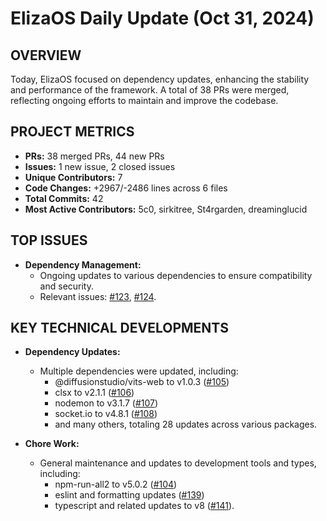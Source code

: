 # ElizaOS Daily Update (Oct 31, 2024)

## OVERVIEW 
Today, ElizaOS focused on dependency updates, enhancing the stability and performance of the framework. A total of 38 PRs were merged, reflecting ongoing efforts to maintain and improve the codebase.

## PROJECT METRICS
- **PRs:** 38 merged PRs, 44 new PRs
- **Issues:** 1 new issue, 2 closed issues
- **Unique Contributors:** 7
- **Code Changes:** +2967/-2486 lines across 6 files
- **Total Commits:** 42
- **Most Active Contributors:** 5c0, sirkitree, St4rgarden, dreaminglucid

## TOP ISSUES
- **Dependency Management:**
  - Ongoing updates to various dependencies to ensure compatibility and security.
  - Relevant issues: [#123](https://github.com/elizaos/eliza/issues/123), [#124](https://github.com/elizaos/eliza/issues/124).

## KEY TECHNICAL DEVELOPMENTS
- **Dependency Updates:**
  - Multiple dependencies were updated, including:
    - @diffusionstudio/vits-web to v1.0.3 ([#105](https://github.com/elizaos/eliza/pull/105))
    - clsx to v2.1.1 ([#106](https://github.com/elizaos/eliza/pull/106))
    - nodemon to v3.1.7 ([#107](https://github.com/elizaos/eliza/pull/107))
    - socket.io to v4.8.1 ([#108](https://github.com/elizaos/eliza/pull/108))
    - and many others, totaling 28 updates across various packages.

- **Chore Work:**
  - General maintenance and updates to development tools and types, including:
    - npm-run-all2 to v5.0.2 ([#104](https://github.com/elizaos/eliza/pull/104))
    - eslint and formatting updates ([#139](https://github.com/elizaos/eliza/pull/139))
    - typescript and related updates to v8 ([#141](https://github.com/elizaos/eliza/pull/141)).